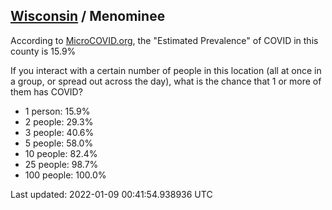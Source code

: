 
## [Wisconsin](/united-states/wisconsin) / Menominee

According to [MicroCOVID.org](http://microcovid.org),
the "Estimated Prevalence" of COVID in this county is 15.9%

If you interact with a certain number of people in this location
(all at once in a group, or spread out across the day), what is the chance that
1 or more of them has COVID?

- 1 person: 15.9%
- 2 people: 29.3%
- 3 people: 40.6%
- 5 people: 58.0%
- 10 people: 82.4%
- 25 people: 98.7%
- 100 people: 100.0%

Last updated: 2022-01-09 00:41:54.938936 UTC
